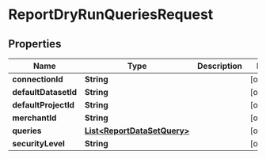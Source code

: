 
# ReportDryRunQueriesRequest

## Properties
Name | Type | Description | Notes
------------ | ------------- | ------------- | -------------
**connectionId** | **String** |  |  [optional]
**defaultDatasetId** | **String** |  |  [optional]
**defaultProjectId** | **String** |  |  [optional]
**merchantId** | **String** |  |  [optional]
**queries** | [**List&lt;ReportDataSetQuery&gt;**](ReportDataSetQuery.md) |  |  [optional]
**securityLevel** | **String** |  |  [optional]



